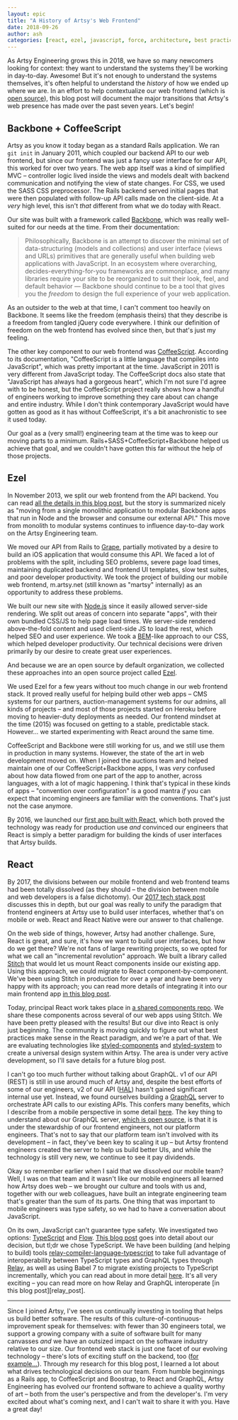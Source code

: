 ```yaml
---
layout: epic
title: "A History of Artsy's Web Frontend"
date: 2018-09-26
author: ash
categories: [react, ezel, javascript, force, architecture, best practices]
---
```


As Artsy Engineering grows this in 2018, we have so many newcomers looking for context: they want to understand the
systems they'll be working in day-to-day. Awesome! But it's not enough to understand the systems themselves, it's
often helpful to understand the _history_ of how we ended up where we are. In an effort to help contextualize our
web frontend (which is [open source][force]), this blog post will document the major transitions that Artsy's web
presence has made over the past seven years. Let's begin!

<!-- more -->

## Backbone + CoffeeScript

Artsy as you know it today began as a standard Rails application. We ran `git init` in January 2011, which coupled
our backend API to our web frontend, but since our frontend was just a fancy user interface for our API, this
worked for over two years. The web app itself was a kind of simplified MVC – controller logic lived inside the
views and models dealt with backend communication and notifying the view of state changes. For CSS, we used the
SASS CSS preprocessor. The Rails backend served initial pages that were then populated with follow-up API calls
made on the client-side. At a _very_ high level, this isn't _that_ different from what we do today with React.

Our site was built with a framework called [Backbone][], which was really well-suited for our needs at the time.
From their documentation:

> Philosophically, Backbone is an attempt to discover the minimal set of data-structuring (models and collections)
> and user interface (views and URLs) primitives that are generally useful when building web applications with
> JavaScript. In an ecosystem where overarching, decides-everything-for-you frameworks are commonplace, and many
> libraries require your site to be reorganized to suit their look, feel, and default behavior — Backbone should
> continue to be a tool that gives you the _freedom_ to design the full experience of your web application.

As an outsider to the web at that time, I can't comment too heavily on Backbone. It seems like the freedom
(emphasis theirs) that they describe is a freedom from tangled jQuery code everywhere. I think our definition of
freedom on the web frontend has evolved since then, but that's just my feeling.

The other key component to our web frontend was [CoffeeScript][]. According to its documentation, "CoffeeScript is
a little language that compiles into JavaScript", which was pretty important at the time. JavaScript in 2011 is
very different from JavaScript today. The CoffeeScript docs also state that "JavaScript has always had a gorgeous
heart", which I'm not sure I'd agree with to be honest, but the CoffeeScript project really shows how a handful of
engineers working to improve something they care about can change and entire industry. While I don't think
contemporary JavaScript would have gotten as good as it has without CoffeeScript, it's a bit anachronistic to see
it used today.

Our goal as a (very small!) engineering team at the time was to keep our moving parts to a minimum.
Rails+SASS+CoffeeScript+Backbone helped us achieve that goal, and we couldn't have gotten this far without the help
of those projects.

## Ezel

In November 2013, we split our web frontend from the API backend. You can read
[all the details in this blog post](2013_review), but the story is summarized nicely as "moving from a single
monolithic application to modular Backbone apps that run in Node and the browser and consume our external API."
This move from monolith to modular systems continues to influence day-to-day work on the Artsy Engineering team.

We moved our API from Rails to [Grape][], partially motivated by a desire to build an iOS application that would
consume this API. We faced a lot of problems with the split, including SEO problems, severe page load times,
maintaining duplicated backend and frontend UI templates, slow test suites, and poor developer productivity. We
took the project of building our mobile web frontend, m.artsy.net (still known as "martsy" internally) as an
opportunity to address these problems.

We built our new site with [Node.js][node] since it easily allowed server-side rendering. We split out areas of
concern into separate "apps", with their own bundled CSS/JS to help page load times. We server-side rendered
above-the-fold content and used client-side JS to load the rest, which helped SEO and user experience. We took a
[BEM][]-like approach to our CSS, which helped developer productivity. Our technical decisions were driven
primarily by our desire to create great user experiences.

And because we are an open source by default organization, we collected these approaches into an open source
project called [Ezel][].

We used Ezel for a few years without too much change in our web frontend stack. It proved really useful for helping
build other web apps – CMS systems for our partners, auction-management systems for our admins, all kinds of
projects – and most of those projects started on Heroku before moving to heavier-duty deployments as needed. Our
frontend mindset at the time (2015) was focused on getting to a stable, predictable stack. However... we started
experimenting with React around the same time.

CoffeeScript and Backbone were still working for us, and we still use them in production in many systems. However,
the state of the art in web development moved on. When I joined the auctions team and helped maintain one of our
CoffeeScript+Backbone apps, I was _very_ confused about how data flowed from one part of the app to another, across
languages, with a lot of magic happening. I think that's typical in these kinds of apps – "convention over
configuration" is a good mantra _if_ you can expect that incoming engineers are familiar with the conventions.
That's just not the case anymore.

By 2016, we launched our [first app built with React][auctions], which both proved the technology was ready for
production use _and_ convinced our engineers that React is simply a better paradigm for building the kinds of user
interfaces that Artsy builds.

## React

By 2017, the divisions between our mobile frontend and web frontend teams had been totally dissolved (as they
should – the division between mobile and web developers is a false dichotomy). Our [2017 tech stack
post][2017_review] discusses this in depth, but our goal was really to unify the paradigm that frontend engineers
at Artsy use to build user interfaces, whether that's on mobile or web. React and React Native were our answer to
that challenge.

On the web side of things, however, Artsy had another challenge. Sure, React is great, and sure, it's how we want
to build user interfaces, but how do we get there? We're not fans of large rewriting projects, so we opted for what
we call an "incremental revolution" approach. We built a library called [Stitch][] that would let us mount React
components inside our existing app. Using this approach, we could migrate to React component-by-component. We've
been using Stitch in production for over a year and have been very happy with its approach; you can read more
details of integrating it into our main frontend app [in this blog post][force_modern].

Today, principal React work takes place in [a shared components repo][reaction]. We share these components across
several of our web apps using Stitch. We have been pretty pleased with the results! But our dive into React is only
just beginning. The community is moving quickly to figure out what best practices make sense in the React paradigm,
and we're a part of that. We are evaluating technologies like [styled-components][] and [styled-system][] to create
a universal design system within Artsy. The area is under very active development, so I'll save details for a
future blog post.

I can't go too much further without talking about GraphQL. v1 of our API (REST) is still in use around much of
Artsy and, despite the best efforts of some of our engineers, v2 of our API ([HAL][]) hasn't gained significant
internal use yet. Instead, we found ourselves building a [GraphQL][] server to orchestrate API calls to our
existing APIs. This confers many benefits, which I describe from a mobile perspective in some detail [here][moya].
The key thing to understand about our GraphQL server, [which is open source][metaphysics], is that it is under the
stewardship of our frontend engineers, not our platform engineers. That's not to say that our platform team isn't
involved with its development – in fact, they've been key to scaling it up – but Artsy frontend engineers created
the server to help us build better UIs, and while the technology is still very new, we continue to see it pay
dividends.

Okay so remember earlier when I said that we dissolved our mobile team? Well, I was on that team and it wasn't like
our mobile engineers all learned how Artsy does web – we brought our culture and tools with us and, together with
our web colleagues, have built an integrate engineering team that's greater than the sum of its parts. One thing
that was important to mobile engineers was type safety, so we had to have a conversation about JavaScript.

On its own, JavaScript can't guarantee type safety. We investigated two options: [TypeScript][] and [Flow][]. [This
blog post][fe_js] goes into detail about our decision, but tl;dr we chose TypeScript. We have been building (and
helping to build) tools [relay-compiler-language-typescript][rclt] to take full advantage of interoperability
between TypeScript types and GraphQL types through [Relay][], as well as using Babel 7 to migrate existing projects
to TypeScript incrementally, which you can read about in more detail [here][ts_inc]. It's all very exciting – you
can read more on how Relay and GraphQL interoperate [in this blog post][relay_post].

---

Since I joined Artsy, I've seen us continually investing in tooling that helps us build better software. The
results of this culture-of-continuous-improvement speak for themselves: with fewer than 30 engineers total, we
support a growing company with a suite of software built for many canvasses _and_ we have an outsized impact on the
software industry relative to our size. Our frontend web stack is just one facet of our evolving technology –
there's lots of exciting stuff on the backend, too ([for example...][hokusai]). Through my research for this blog
post, I learned a lot about what drives technological decisions on our team. From humble beginnings as a Rails app,
to CoffeeScript and Boostrap, to React and GraphQL, Artsy Engineering has evolved our frontend software to achieve
a quality worthy of art – both from the user's perspective and from the developer's. I'm very excited about what's
coming next, and I can't wait to share it with you. Have a great day!

[force]: https://github.com/artsy/force
[backbone]: http://backbonejs.org
[coffeescript]: https://coffeescript.org
[grape]: https://github.com/ruby-grape/grape
[node]: https://github.com/ruby-grape/grape
[bem]: http://getbem.com/introduction/
[ezel]: https://github.com/artsy/ezel
[2013_review]: http://artsy.github.io/blog/2013/11/30/rendering-on-the-server-and-client-in-node-dot-js/
[2017_review]: http://artsy.github.io/blog/2017/04/14/artsy-technology-stack-2017/
[auctions]: http://artsy.github.io/blog/2016/08/09/the-tech-behind-live-auction-integration/
[stitch]: https://github.com/artsy/stitch
[force_modern]: http://artsy.github.io/blog/2017/09/05/Modernizing-Force/
[typescript]: http://artsy.github.io/blog/2017/09/05/Modernizing-Force/
[flow]: https://flow.org
[fe_js]: http://artsy.github.io/blog/2017/02/05/Front-end-JavaScript-at-Artsy-2017/
[rclt]: https://github.com/relay-tools/relay-compiler-language-typescript
[reaction]: https://github.com/artsy/reaction
[styled-components]: https://www.styled-components.com
[styled-system]: https://jxnblk.com/styled-system/
[relay]: https://facebook.github.io/relay/
[hal]: http://stateless.co/hal_specification.html
[graphql]: https://graphql.org
[moya]: https://ashfurrow.com/blog/the-spirit-of-moya/
[metaphysics]: https://github.com/artsy/metaphysics/
[replay_post]: http://artsy.github.io/blog/2018/07/25/Relay-Networking-Deep-Dive/
[hokusai]: https://github.com/artsy/hokusai
[ts_inc]: https://artsy.github.io/blog/2017/11/27/Babel-7-and-TypeScript/
